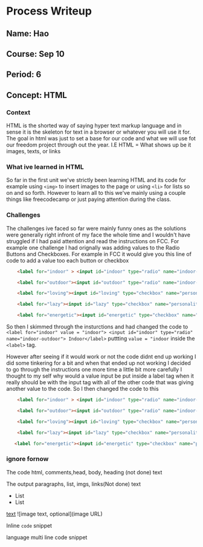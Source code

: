 # Process Writeup

## Name: Hao
## Course: Sep 10
## Period: 6
## Concept: HTML


### Context 
HTML is the shorted way of saying hyper text markup language and in sense it is the skeleton for text in a browser or whatever you will use it for. The goal in html was just to set a base for our code and what we will use fot our freedom project through out the year. 
I.E
HTML = What shows up be it images, texts, or links

### What ive learned in HTML
So far in the first unit we've strictly been learning HTML and its code for example using `<img>` to insert images to the page or using `<li>` for lists so on and so forth. However to learn all to this we've mainly using a couple things like freecodecamp or just paying attention during the class.


### Challenges 
The challenges ive faced so far were mainly funny ones as the solutions were generally right infront of my face the whole time and I wouldn't have struggled if I had paid attention and read the instructions on FCC. For example one challenge I had orignally was adding values to the Radio Buttons and Checkboxes. For example in FCC it would give you this line of code to add a value too each button or checkbox

```html
    <label for="indoor" > <input id="indoor" type="radio" name="indoor-outdoor" > Indoor</label>

    <label for="outdoor"><input id="outdoor" type="radio" name="indoor-outdoor" > Outdoor</label><br>

    <label for="loving"><input id="loving" type="checkbox" name="personality"> Loving</label>

    <label for="lazy"><input id="lazy" type="checkbox" name="personality"> Lazy</label>

    <label for="energetic"><input id="energetic" type="checkbox" name="personality"> Energetic</label>
```
So then I skimmed through the insturctions and had changed the code to 
` <label for="indoor" value = "indoor"> <input id="indoor" type="radio" name="indoor-outdoor"> Indoor</label>`
puttting  `value = "indoor` inside the `<label>` tag.

However after seeing if it would work or not the code didnt end up working I did some tinkering for a bit and when that ended up not working I decided to go through the instructions one more time a little bit more carefully I thought to my self why would a value input be put inside a label tag when it really should be with the input tag with all of the other code that was giving another value to the code. So I then changed the code to this



```html
    <label for="indoor" > <input id="indoor" type="radio" name="indoor-outdoor" value= indoor> Indoor</label>

    <label for="outdoor"><input id="outdoor" type="radio" name="indoor-outdoor" value= outdoor> Outdoor</label><br>

    <label for="loving"><input id="loving" type="checkbox" name="personality" value= loving> Loving</label>

    <label for="lazy"><input id="lazy" type="checkbox" name="personality" value= lazy> Lazy</label>

   <label for="energetic"><input id="energetic" type="checkbox" name="personality" value= energetic > Energetic</label>
```








### ignore fornow 
The code
html, comments,head, body, heading (not done)
text



The output
paragraphs, list, imgs, links(Not done)
text




* List
* List

[text](URL)
![image text, optional](image URL)

Inline `code` snippet

language
multi
line
code
snippet
```
